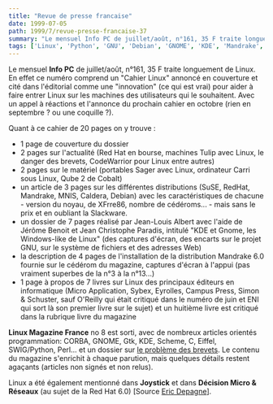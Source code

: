```yaml
---
title: "Revue de presse francaise"
date: 1999-07-05
path: 1999/7/revue-presse-francaise-37
summary: "Le mensuel Info PC de juillet/août, n°161, 35 F traite longuement de Linux."
tags: ['Linux', 'Python', 'GNU', 'Debian', 'GNOME', 'KDE', 'Mandrake', 'Red Hat']
---
```


<P>Le mensuel <B>Info PC</B> de juillet/août, n°161, 35 F traite longuement de
Linux. En effet ce numéro comprend un "Cahier Linux" annoncé en
couverture et cité dans l'éditorial comme une "innovation" (ce qui est
vrai) pour aider à faire entrer Linux sur les machines des utilisateurs
qui le souhaitent. Avec un appel à réactions et l'annonce du prochain
cahier en octobre (rien en septembre ? ou une coquille ?).</P>

<P>Quant à ce cahier de 20 pages on y trouve :</P>

<UL>

<LI>1 page de couverture du dossier
<LI>2 pages sur l'actualité (Red Hat en bourse, machines Tulip avec Linux,
le danger des brevets, CodeWarrior pour Linux entre autres)
<LI>2 pages sur le matériel (portables Sager avec Linux, ordinateur Carri
sous Linux, Qube 2 de Cobalt)
<LI>un article de 3 pages sur les différentes distributions (SuSE, RedHat,
Mandrake, MNIS, Caldera, Debian) avec les caractéristiques de chacune -
version du noyau, de XFrre86, nombre de cédéroms... - mais sans le prix
et en oubliant la Slackware.
<LI>un dossier de 7 pages réalisé par Jean-Louis Albert avec l'aide de
Jérôme Benoit et Jean Christophe Paradis, intitulé "KDE et Gnome, les
Windows-like de Linux" (des captures d'écran, des encarts sur le projet
GNU, sur le système de fichiers et des adresses Web)
<LI>la description de 4 pages de l'installation de la distribution
Mandrake 6.0 fournie sur le cédérom du magazine, captures d'écran à
l'appui (pas vraiment superbes de la n°3 à la n°13...)
<LI>1 page à propos de 7 livres sur Linux des principaux éditeurs en
informatique (Micro Application, Sybex, Eyrolles, Campus Press, Simon &amp;
Schuster, sauf O'Reilly qui était critiqué dans le numéro de juin et ENI
qui sort là son premier livre sur le sujet) et un huitième livre
est critiqué dans la rubrique livre du magazine
</UL>

<P>
<B>Linux Magazine France</B> no 8 est sorti, avec de nombreux
articles orientés programmation: CORBA, GNOME, Gtk, KDE,
Scheme, C, Eiffel, SWIG/Python, Perl... et un dossier sur <A HREF="http://www.freepatents.org/">le problème des brevets</A>.
Le contenu du magazine s'enrichit à chaque parution, mais quelques
détails restent agaçants (articles non signés et non relus).
</P>

<P>
Linux a été également mentionné dans <B>Joystick</B> et dans
<B>Décision Micro &amp; Réseaux</B> (au sujet de la Red Hat 6.0)
[Source <A HREF="mailto:Eric.Depagne@obspm.fr">Eric Depagne</A>].
</P>


